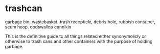 # trashcan
garbage bin, wastebasket, trash recepticle, debris hole, rubbish container, scum hoop, codswallop cannikin

This is the definitive guide to all things related either synonymolicly or otherwise to trash cans and other containers with the purpose of holding garbage.
